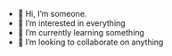 - 👋 Hi, I’m someone.
- 👀 I’m interested in everything
- 🌱 I’m currently learning something
- 💞️ I’m looking to collaborate on anything

<!---
ilynxphysicist/ilynxphysicist is a ✨ special ✨ repository because its `README.md` (this file) appears on your GitHub profile.
You can click the Preview link to take a look at your changes.
--->
